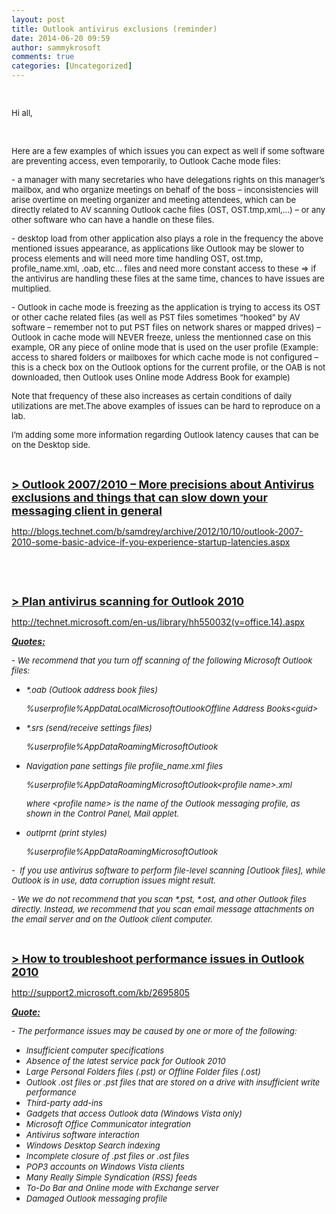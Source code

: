```yaml
---
layout: post
title: Outlook antivirus exclusions (reminder)
date: 2014-06-20 09:59
author: sammykrosoft
comments: true
categories: [Uncategorized]
---
```

<p><font size="2">&nbsp;</font><font size="2"></font><p><font size="2">Hi all,</font></p><font size="2"></font><p>&nbsp;</p><p><font size="2">Here are a few examples of which issues you can expect as well if some software are preventing access, even temporarily, to Outlook Cache mode files:</font></p><p><font size="2"></font></p><p><font size="2">- a manager with many secretaries who have delegations rights on this manager&rsquo;s mailbox, and who organize meetings on behalf of the boss &ndash; inconsistencies will arise overtime on meeting organizer and meeting attendees, which can be directly related to AV scanning Outlook cache files (OST, OST.tmp,xml,&hellip;) &ndash; or any other software who can have a handle on these files.</font></p><p><font size="2">- desktop load from other application also plays a role in the frequency the above mentioned issues appearance, as applications like Outlook may be slower to process elements and will need more time handling OST, ost.tmp, profile_name.xml, .oab, etc&hellip; files and need more constant access to these =&gt; if the antivirus are handling these files at the same time, chances to have issues are multiplied.</font></p><p><font size="2">- Outlook in cache mode is freezing as the application is trying to access its OST or other cache related files (as well as PST files sometimes &ldquo;hooked&rdquo; by AV software &ndash; remember not to put PST files on network shares or mapped drives) &ndash; Outlook in cache mode will NEVER freeze, unless the mentionned case on this example, OR any piece of online mode that is used on the user profile (Example: access to shared folders or mailboxes for which cache mode is not configured &ndash; this is a check box on the Outlook options for the current profile, or the OAB is not downloaded, then Outlook uses Online mode Address Book for example)</font></p><p><font size="2"></font></p><p><font size="2">Note that frequency of these also increases as certain conditions of daily utilizations are met.The above examples of issues can be hard to reproduce on a lab.</font></p><p><font size="2"></font></p><p><font size="2"></font></p><p><font size="2">I&rsquo;m adding some more information regarding Outlook latency causes that can be on the Desktop side.</font></p><p>&nbsp;</p><p><strong><u><font size="4">&gt; Outlook 2007/2010 &ndash; More precisions about Antivirus exclusions and things that can slow down your messaging client in general</font></u></strong></p><p><a href="http://blogs.technet.com/b/samdrey/archive/2012/10/10/outlook-2007-2010-some-basic-advice-if-you-experience-startup-latencies.aspx">http://blogs.technet.com/b/samdrey/archive/2012/10/10/outlook-2007-2010-some-basic-advice-if-you-experience-startup-latencies.aspx</a></p><p>&nbsp;</p><p>&nbsp; </p><p><strong><u><font size="4">&gt; Plan antivirus scanning for Outlook 2010</font></u></strong></p><p><a href="http://technet.microsoft.com/en-us/library/hh550032(v=office.14).aspx">http://technet.microsoft.com/en-us/library/hh550032(v=office.14).aspx</a></p><p><strong><u><em>Quotes:</em></u></strong></p><p><font size="2"><em>- </em><em>We recommend that you turn off scanning of the following Microsoft Outlook files:</em></font></p><ul>   <li>     <p><em><font size="2">*.oab (Outlook address book files)</font></em></p>      <p><em><font size="2">%userprofile%AppDataLocalMicrosoftOutlookOffline Address Books&lt;guid&gt;</font></em></p>   </li>    <li>     <p><em><font size="2">*.srs (send/receive settings files)</font></em></p>      <p><em><font size="2">%userprofile%AppDataRoamingMicrosoftOutlook</font></em></p>   </li>    <li>     <p><em><font size="2">Navigation pane settings file profile_name.xml files</font></em></p>      <p><em><font size="2">%userprofile%AppDataRoamingMicrosoftOutlook&lt;profile name&gt;.xml</font></em></p>      <p><em><font size="2">where &lt;profile name&gt; is the name of the Outlook messaging profile, as shown in the Control Panel, Mail applet.</font></em></p>   </li>    <li>     <p><em><font size="2">outlprnt (print styles)</font></em></p>      <p><em><font size="2">%userprofile%AppDataRoamingMicrosoftOutlook</font></em></p>   </li> </ul><font size="2"></font><p><i><font size="2">-&nbsp; If you use antivirus software to perform file-level scanning [Outlook files], while Outlook is in use, data corruption issues might result.</font></i></p><font size="2"></font><p><i><font size="2">- We we do not recommend that you scan *.pst, *.ost, and other Outlook files directly. Instead, we recommend that you scan email message attachments on the email server and on the Outlook client computer.</font></i></p><p><em></em></p><p>&nbsp;&nbsp;&nbsp; </p><p><u><font size="4"><strong>&gt; How to troubleshoot performance issues in Outlook 2010</strong></font></u></p><p><a title="http://support2.microsoft.com/kb/2695805" href="http://support2.microsoft.com/kb/2695805">http://support2.microsoft.com/kb/2695805</a></p><p><strong><u><em>Quote:</em></u></strong></p><p><em><font size="2">- The performance issues may be caused by one or more of the following:&nbsp; </font></em></p><ul>   <li><em><font size="2">Insufficient computer specifications </font></em></li>    <li><em><font size="2">Absence of the latest service pack for Outlook 2010 </font></em></li>    <li><em><font size="2">Large Personal Folders files (.pst) or Offline Folder files (.ost) </font></em></li>    <li><em><font size="2">Outlook .ost files or .pst files that are stored on a drive with insufficient write performance </font></em></li>    <li><em><font size="2">Third-party add-ins </font></em></li>    <li><em><font size="2">Gadgets that access Outlook data (Windows Vista only) </font></em></li>    <li><em><font size="2">Microsoft Office Communicator integration </font></em></li>    <li><em><font size="2">Antivirus software interaction </font></em></li>    <li><em><font size="2">Windows Desktop Search indexing </font></em></li>    <li><em><font size="2">Incomplete closure of .pst files or .ost files </font></em></li>    <li><em><font size="2">POP3 accounts on Windows Vista clients </font></em></li>    <li><em><font size="2">Many Really Simple Syndication (RSS) feeds </font></em></li>    <li><em><font size="2">To-Do Bar and Online mode with Exchange server </font></em></li>    <li><em><font size="2">Damaged Outlook messaging profile</font></em></li> </ul></p>

